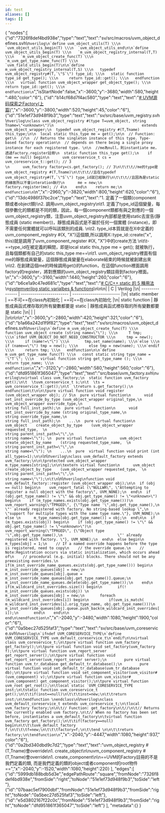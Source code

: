 ```yaml
---
id: test
aliases: []
tags: []
---
```


{
	"nodes":[
		{"id":"7326f8def4bd938e","type":"text","text":"sv/src/macros/uvm_object_defines.svh\n```verilog\n`define uvm_object_utils(T) \\\n  `uvm_object_utils_begin(T) \\\n  `uvm_object_utils_end\n\n`define uvm_object_utils_begin(T) \\\n   `m_uvm_object_registry_internal(T,T)  \\\n   `m_uvm_object_create_func(T) \\\n   `m_uvm_get_type_name_func(T) \\\n   `uvm_field_utils_begin(T)\n\n`define m_uvm_object_registry_internal(T,S) \\\n   typedef uvm_object_registry#(T,`\"S`\") type_id; \\\n   static function type_id get_type(); \\\n     return type_id::get(); \\\n   endfunction \\\n   virtual function uvm_object_wrapper get_object_type(); \\\n     return type_id::get(); \\\n   endfunction\n```","isStartNode":false,"x":-3600,"y":-3680,"width":580,"height":480,"color":"6"},
		{"id":"b14cf68d7f4ac580","type":"text","text":"[# UVM源码探索之Factory(上篇)](https://zhouchuanrui.github.io/2016/08/27/note_asic/uvm_factory/)","x":-3600,"y":-3800,"width":520,"height":45,"color":"6"},
		{"id":"51e1ef73d948f9b3","type":"text","text":"sv/src/base/uvm_registry.svh\n```verilog\nclass uvm_object_registry #(type T=uvm_object, string Tname=\"<unknown>\")\n                                        extends uvm_object_wrapper;\n  typedef uvm_object_registry #(T,Tname) this_type;\n\n  local static this_type me = get();\n\n  // Function: get\n  //\n  // Returns the singleton instance of this type. Type-based factory operation\n  // depends on there being a single proxy instance for each registered type. \n\n  //me為null，則instantiate me，透過factory.register註冊\n  static function this_type get();\n    if (me == null) begin\n      uvm_coreservice_t cs = uvm_coreservice_t::get(); // 3                                                  \n      uvm_factory factory=cs.get_factory(); // 3\n\t\t\t//me的type是uvm_object_registry #(T,Tname)\n\t\t\t//且在typedef uvm_object_registry#(T,`\"S`\") type_id就已經執行\n\t\t\t//且因為是static的緣故所以不會interation執行\n      me = new;\n      factory.register(me); // 4\n    end\n    return me;\n  endfunction\n```\n","x":-2960,"y":-3820,"width":800,"height":620,"color":"6"},
		{"id":"13dc4986f37bc2ce","type":"text","text":"1. 定義了一個類(component類或者object類)\n2. 調用uvm_object_registry\n\t1. 定義了type_id這個變量，每個參數化的類都是不同的類，因此，每一個component類都有與之對應的一個uvm_object_registry類，注意uvm_object_registry內部都是使用static去宣告(靜態成員 (static member))，靜態成員函式是不屬於任何一個實體 (instance)，即不需要任何實體就可以呼叫該類別的成員. \n\t2. type_id本質就是在X中定義的uvm_component_registry #(X, \"X\")這個類,所以調用X::type_id::create(\"x\", this)就是調用了uvm_component_register #(X, \"X\")中的create方法  \n\t\t- ==type_id在被定義的瞬間，即是local static this_type me = get(); 就被執行，且每個類都有自己的static this_type me==\n\t1. uvm_object_registry裡面有個me的靜態成員變量，這個靜態成員變量在elaborate結束的時候就被創建出來\n\t2. 在創建這個me的時候調用get()的function，在這個function裡面調用factory的register，將對應類的uvm_object_registry類註冊到factory裡面。\n","x":-3600,"y":-3160,"width":1440,"height":260,"color":"6"},
		{"id":"b6ce1a9c47ed681c","type":"text","text":"[# C/C++ static 的 5 種用法](https://shengyu7697.github.io/cpp-static/)  \n[systemverilog static varialbes & functions](https://www.chipverify.com/systemverilog/systemverilog-static-variables-functions)\n\n\n|                 | C                        | Verilog                  |\n| --------------- | ------------------------ | ------------------------ |\n| static member   | ==不可==在class內初始化         | ==可==在class內初始化          |\n| static function | 靜態成員函式裡存取的所有變數都要是 static | 靜態成員函式裡存取的所有變數都要是 static |\n|                 |                          |                          |\n\n\n\n","x":-3600,"y":-2860,"width":420,"height":321,"color":"6"},
		{"id":"b1a66a242d1f9f82","type":"text","text":"sv/src/macros/uvm_object_defines.svh\n```verilog\n`define m_uvm_object_create_func(T) \\\n   function uvm_object create (string name=\"\"); \\\n     T tmp; \\\n`ifdef UVM_OBJECT_DO_NOT_NEED_CONSTRUCTOR \\\n     tmp = new(); \\\n     if (name!=\"\") \\\n       tmp.set_name(name); \\\n`else \\\n     if (name==\"\") tmp = new(); \\\n     else tmp = new(name); \\\n`endif \\\n     return tmp; \\\n   endfunction\n\n`define m_uvm_get_type_name_func(T) \\\n   const static string type_name = `\"T`\"; \\\n   virtual function string get_type_name (); \\\n     return type_name; \\\n   endfunction\n```","x":-3120,"y":-2860,"width":580,"height":560,"color":"6"},
		{"id":"dfd951861f365047","type":"text","text":"src/base/uvm_factory.svh\n```verilog\nvirtual class uvm_factory;\n  static function uvm_factory get();\n\t  \tuvm_coreservice_t s;\n\t  \ts = uvm_coreservice_t::get();\n\t  \treturn s.get_factory();\n  endfunction\t\n\n\tpure virtual function void register (uvm_object_wrapper obj); // 5\n  pure virtual function\n      void set_inst_override_by_type (uvm_object_wrapper original_type,\n                                      uvm_object_wrapper override_type,\n                                      string full_inst_path);\n  pure virtual function\n      void set_inst_override_by_name (string original_type_name,\n                                      string override_type_name,\n                                      string full_inst_path);\n    ...\n  pure virtual function\n      uvm_object    create_object_by_type    (uvm_object_wrapper requested_type,  \n                                              string parent_inst_path=\"\",\n                                              string name=\"\"); \n  pure virtual function\n      uvm_object    create_object_by_name    (string requested_type_name,  \n                                              string parent_inst_path=\"\",\n                                              string name=\"\"); \n    ...\n  pure  virtual function void print (int all_types=1);\n\n```\n\n```verilog\nclass uvm_default_factory extends uvm_factory;\n\n\tprotected uvm_object_wrapper   m_type_names[string];\n\n\textern virtual function\n      uvm_object    create_object_by_type    (uvm_object_wrapper requested_type,  \n                                              string parent_inst_path=\"\",\n                                              string name=\"\");\n\t\n```\n\n```verilog\nfunction void uvm_default_factory::register (uvm_object_wrapper obj);\n\n  if (obj == null) begin\n    uvm_report_fatal (\"NULLWR\", \"Attempting to register a null object with the factory\", UVM_NONE);\n  end\n  if (obj.get_type_name() != \"\" && obj.get_type_name() != \"<unknown>\") begin\n    if (m_type_names.exists(obj.get_type_name()))\n      uvm_report_warning(\"TPRGED\", {\"Type name '\",obj.get_type_name(),\n        \"' already registered with factory. No string-based lookup \",\n        \"support for multiple types with the same type name.\"}, UVM_NONE);\n    else \n      m_type_names[obj.get_type_name()] = obj;\n  end\n\n  if (m_types.exists(obj)) begin\n    if (obj.get_type_name() != \"\" && obj.get_type_name() != \"<unknown>\")\n      uvm_report_warning(\"TPRGED\", {\"Object type '\",obj.get_type_name(),\n                         \"' already registered with factory. \"}, UVM_NONE);\n  end\n  else begin\n    m_types[obj] = 1;\n    // If a named override happens before the type is registered, need to copy\n    // the override queue.\n    // Note:Registration occurs via static initialization, which occurs ahead of\n    // procedural (e.g. initial) blocks. There should not be any preexisting overrides.\n    if(m_inst_override_name_queues.exists(obj.get_type_name())) begin\n       m_inst_override_queues[obj] = new;\n       m_inst_override_queues[obj].queue = m_inst_override_name_queues[obj.get_type_name()].queue;\n       m_inst_override_name_queues.delete(obj.get_type_name());\n    end\n    if(m_wildcard_inst_overrides.size()) begin\n       if(! m_inst_override_queues.exists(obj)) \n            m_inst_override_queues[obj] = new;\n       foreach (m_wildcard_inst_overrides[i]) begin\n         if(uvm_is_match( m_wildcard_inst_overrides[i].orig_type_name, obj.get_type_name()))\n            m_inst_override_queues[obj].queue.push_back(m_wildcard_inst_overrides[i]);\n       end\n    end\n\n  end\n\nendfunction\n```","x":-2040,"y":-3480,"width":1080,"height":1900,"color":"6"},
		{"id":"0a5bec27d525faf3","type":"text","text":"sv/src/base/uvm_coreservice.svh\n```verilog\n`ifndef UVM_CORESERVICE_TYPE\n`define UVM_CORESERVICE_TYPE uvm_default_coreservice_t\n`endif\n\nvirtual class uvm_coreservice_t;\n\tpure virtual function uvm_factory get_factory();\n\tpure virtual function void set_factory(uvm_factory f);\n\tpure virtual function uvm_report_server get_report_server();\n\tpure virtual function void set_report_server(uvm_report_server server);\n        pure virtual function uvm_tr_database get_default_tr_database();\n        pure virtual function void set_default_tr_database(uvm_tr_database db);\n\tpure virtual function void set_component_visitor(uvm_visitor#(uvm_component) v);\n\tpure virtual function uvm_visitor#(uvm_component) get_component_visitor();\n\tpure virtual function uvm_root get_root();\n\tlocal static `UVM_CORESERVICE_TYPE inst;\n\tstatic function uvm_coreservice_t get();\n\t\tif(inst==null)\n\t\t\tinst=new;\n\t\treturn inst;\n\tendfunction \nendclass\n```\n```verilog\nclass uvm_default_coreservice_t extends uvm_coreservice_t;\n\tlocal uvm_factory factory;\n\n\t// Function: get_factory\n\t//\n\t// Returns the currently enabled uvm factory.\n\t// When no factory has been set before, instantiates a uvm_default_factory\n\tvirtual function uvm_factory get_factory();\n\t\tif(factory==null) begin\n\t\t\tuvm_default_factory f;\n\t\t\tf=new;\n\t\t\tfactory=f;\n\t\tend \n\n\t\treturn factory;\n\tendfunction\n```","x":-2040,"y":-4447,"width":1080,"height":937,"color":"6"},
		{"id":"0a2bd340dbd9c7d2","type":"text","text":"uvm_object_registry #(T,Tname)會override\n1. create_object\n\nuvm_component_registry #(T,Tname)會override\n1. create_component\n\n==UVM的Factory註冊的不是我們定義的類, 而是我們定義的類的object或者component的root物件==","x":-2040,"y":-1520,"width":1080,"height":220}
	],
	"edges":[
		{"id":"5999db188bdb5d3e","edgePathRoute":"square","fromNode":"7326f8def4bd938e","fromSide":"right","toNode":"51e1ef73d948f9b3","toSide":"left"},
		{"id":"07baac5ef7900dbf","fromNode":"51e1ef73d948f9b3","fromSide":"right","toNode":"0a5bec27d525faf3","toSide":"left"},
		{"id":"e5d3802167f22c0c","fromNode":"51e1ef73d948f9b3","fromSide":"right","toNode":"dfd951861f365047","toSide":"left"}
	],
	"metadata":{}
}
